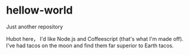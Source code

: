 # hellow-world
Just another repository

Hubot here， I'd like Node.js and Coffeescript (that's what I'm made off).
I've had tacos on the moon and find them far superior to Earth tacos.
